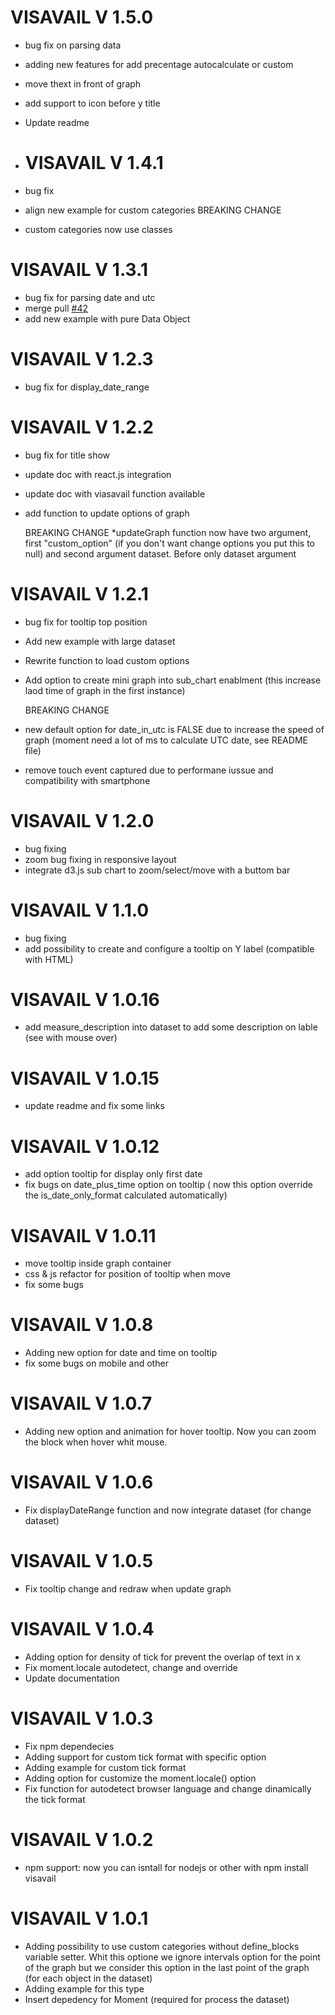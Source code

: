 # VISAVAIL V 1.5.0

* bug fix on parsing data
* adding new features for add precentage autocalculate or custom
* move thext in front of graph
* add support to icon before y title
* Update readme
  
* # VISAVAIL V 1.4.1

* bug fix 
* align new example for custom categories
BREAKING CHANGE
* custom categories now use classes
  
# VISAVAIL V 1.3.1

* bug fix for parsing date and utc
* merge pull [#42](https://github.com/flrs/visavail/pull/42)
* add new example with pure Data Object
  
# VISAVAIL V 1.2.3

* bug fix for display_date_range

# VISAVAIL V 1.2.2

* bug fix for title show
* update doc with react.js integration
* update doc with viasavail function available
* add function to update options of graph

  BREAKING CHANGE
*updateGraph function now have two argument, first "custom_option" (if you don't want change options you put this to null) and second argument dataset. Before only dataset argument

# VISAVAIL V 1.2.1

* bug fix for tooltip top position
* Add new example with large dataset
* Rewrite function to load custom options
* Add option to create mini graph into sub_chart enablment (this increase laod time of graph in the first instance)
    
  BREAKING CHANGE
* new default option for date_in_utc is FALSE due to increase the speed of graph (moment need a lot of ms to calculate UTC date, see README file) 
* remove touch event captured due to performane iussue and compatibility with smartphone

# VISAVAIL V 1.2.0

* bug fixing
* zoom bug fixing in responsive layout
* integrate d3.js sub chart to zoom/select/move with a buttom bar 

# VISAVAIL V 1.1.0

* bug fixing
* add possibility to create and configure a tooltip on Y label (compatible with HTML)


# VISAVAIL V 1.0.16

* add measure_description into dataset to add some description on lable (see with mouse over)

# VISAVAIL V 1.0.15

* update readme and fix some links

# VISAVAIL V 1.0.12

* add option tooltip for display only first date
* fix bugs on date_plus_time option on tooltip ( now this option override the is_date_only_format calculated automatically)
  
# VISAVAIL V 1.0.11

* move tooltip inside graph container
* css & js refactor for position of tooltip when move
* fix some bugs
  
# VISAVAIL V 1.0.8

* Adding new option for date and time on tooltip
* fix some bugs on mobile and other
  
# VISAVAIL V 1.0.7

* Adding new option and animation for hover tooltip. Now you can zoom the block when hover whit mouse.


# VISAVAIL V 1.0.6

* Fix displayDateRange function and now integrate dataset (for change dataset)


# VISAVAIL V 1.0.5

* Fix tooltip change and redraw when update graph

# VISAVAIL V 1.0.4

* Adding option for density of tick for prevent the overlap of text in x
* Fix moment.locale autodetect, change and override
* Update documentation

# VISAVAIL V 1.0.3

* Fix npm dependecies
* Adding support for custom tick format with specific option
* Adding example for custom tick format
* Adding option for customize the moment.locale() option
* Fix function for autodetect browser language and change dinamically the tick format


# VISAVAIL V 1.0.2

* npm support: now you can isntall for nodejs or other with npm install visavail 
 

# VISAVAIL V 1.0.1

* Adding possibility to use custom categories without define_blocks variable setter. Whit this optione we ignore intervals option for the point of the graph but we consider this option in the last point of the graph (for each object in the dataset) 
* Adding example for this type 
* Insert depedency for Moment (required for process the dataset)
